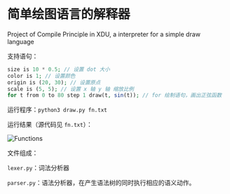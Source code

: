 # 简单绘图语言的解释器
Project of Compile Principle in XDU, a interpreter for a simple draw language

支持语句：

```php
size is 10 * 0.5; // 设置 dot 大小
color is 1; // 设置颜色
origin is (20, 30); // 设置原点
scale is (5, 5); // 设置 x 轴 y 轴 缩放比例
for t from 0 to 80 step 1 draw(t, sin(t)); // for 绘制语句，画出正弦函数
```

运行程序：`python3 draw.py fn.txt`

运行结果（源代码见 `fn.txt`）：

![Functions](/Users/tobiaslee/GitHub/Draw-Language-Interpreter/img/function.png)

文件组成：

`lexer.py`：词法分析器

`parser.py`：语法分析器，在产生语法树的同时执行相应的语义动作。

